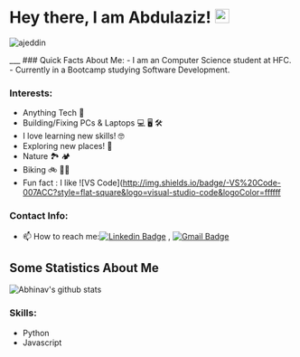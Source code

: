 # Hey there, I am Abdulaziz! <img src="https://media.giphy.com/media/hvRJCLFzcasrR4ia7z/giphy.gif" width="25px"></h1>

<p align="left"> <img src="https://komarev.com/ghpvc/?username=ajeddin" alt="ajeddin" /> </p>
___
### Quick Facts About Me:
- I am an Computer Science student at HFC.
- Currently in a Bootcamp studying Software Development.

### Interests:
- Anything Tech 🔬
- Building/Fixing PCs & Laptops 💻 🖥 🛠
- I love learning new skills! 🤓
- Exploring new places! 🚀
- Nature 🏞 🏕
- Biking 🚲 🚵‍♂️ 
- Fun fact : I like ![VS Code](http://img.shields.io/badge/-VS%20Code-007ACC?style=flat-square&logo=visual-studio-code&logoColor=ffffff


### Contact Info:
- 📫 How to reach me:[![Linkedin Badge](https://img.shields.io/badge/-LinkedIn-blue?style=flat-square&logo=Linkedin&logoColor=white&link=)](https://www.linkedin.com/in/ajedev/) 
, [![Gmail Badge](https://img.shields.io/badge/-Gmail-c14438?style=flat-square&logo=Gmail&logoColor=white&link=mailto:shuklaraghav321.com)](mailto:abdulj.eddin@gmail.com)


## Some Statistics About Me
![Abhinav's github stats](https://github-readme-stats.vercel.app/api?username=ajeddin&&show_icons=true&title_color=ffffff&icon_color=bb2acf&text_color=daf7dc&bg_color=151515)<br>
### Skills:
- Python 
- Javascript

